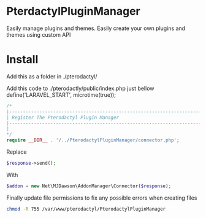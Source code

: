 #   PterdactylPluginManager
Easily manage plugins and themes. Easily create your own plugins and themes using custom API

#   Install
Add this as a folder in ./pterodactyl/

Add this code to ./pterodactly/public/index.php just bellow define('LARAVEL_START', microtime(true));

```php
/*
|--------------------------------------------------------------------------
| Register The Pterodactyl Plugin Manager
|--------------------------------------------------------------------------
|
*/
require __DIR__ . '/../PterodactylPluginManager/connector.php';
```

Replace
```php
$response->send();
```

With
```php
$addon = new Net\MJDawson\AddonManager\Connector($response);
```

Finally update file permissions to fix any possible errors when creating files
```sh
chmod -R 755 /var/www/pterodactyl/PterodactylPluginManager
```